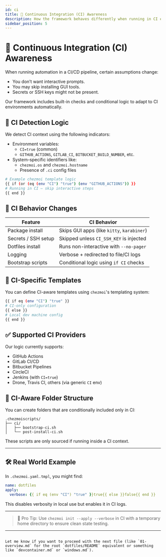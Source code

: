 ```yaml
---
id: ci
title: 🤖 Continuous Integration (CI) Awareness
description: How the framework behaves differently when running in CI environments like GitHub Actions, GitLab, or others.
sidebar_position: 5
---
```


# 🤖 Continuous Integration (CI) Awareness

When running automation in a CI/CD pipeline, certain assumptions change:

- You don’t want interactive prompts.
- You may skip installing GUI tools.
- Secrets or SSH keys might not be present.

Our framework includes built-in checks and conditional logic to adapt to CI environments automatically.

## 🧠 CI Detection Logic

We detect CI context using the following indicators:

- Environment variables:
  - `CI=true` (common)
  - `GITHUB_ACTIONS`, `GITLAB_CI`, `BITBUCKET_BUILD_NUMBER`, etc.
- System-specific identifiers like:
  - `chezmoi.os` and `chezmoi.hostname`
  - Presence of `.ci` config files

```bash
# Example chezmoi template logic
{{ if (or (eq (env "CI") "true") (env "GITHUB_ACTIONS")) }}
# Running in CI – skip interactive steps
{{ end }}
````

## 🧭 CI Behavior Changes

| Feature             | CI Behavior                                |
| ------------------- | ------------------------------------------ |
| Package install     | Skips GUI apps (like `kitty`, `karabiner`) |
| Secrets / SSH setup | Skipped unless `CI_SSH_KEY` is injected    |
| Dotfiles install    | Runs non-interactive with `--no-pager`     |
| Logging             | Verbose + redirected to file/CI logs       |
| Bootstrap scripts   | Conditional logic using `if CI` checks     |

## 🧪 CI-Specific Templates

You can define CI-aware templates using `chezmoi`'s templating system:

```bash
{{ if eq (env "CI") "true" }}
# CI-only configuration
{{ else }}
# Local dev machine config
{{ end }}
```

## ✅ Supported CI Providers

Our logic currently supports:

* GitHub Actions
* GitLab CI/CD
* Bitbucket Pipelines
* CircleCI
* Jenkins (with `CI=true`)
* Drone, Travis CI, others (via generic `CI` env)

## 📂 CI-Aware Folder Structure

You can create folders that are conditionally included only in CI:

```text
.chezmoiscripts/
├── ci/
│   ├── bootstrap-ci.sh
│   └── post-install-ci.sh
```

These scripts are only sourced if running inside a CI context.

---

## 🛠️ Real World Example

In `.chezmoi.yaml.tmpl`, you might find:

```yaml
name: dotfiles
apply:
  verbose: {{ if eq (env "CI") "true" }}true{{ else }}false{{ end }}
```

This disables verbosity in local use but enables it in CI logs.

---

> 📝 Pro Tip: Use `chezmoi init --apply --verbose` in CI with a temporary home directory to ensure clean state testing.

---

```

Let me know if you want to proceed with the next file (like `01-overview.md` for the root `dotfiles/README` equivalent or something like `devcontainer.md` or `windows.md`).
```
